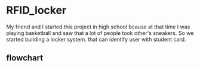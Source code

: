 # RFID_locker
My friend and I started this project in high school bcause at that time I was playing basketball and saw that a lot of people took other's sneakers.
So we started building a locker system. that can identify user with student card.    
## flowchart
